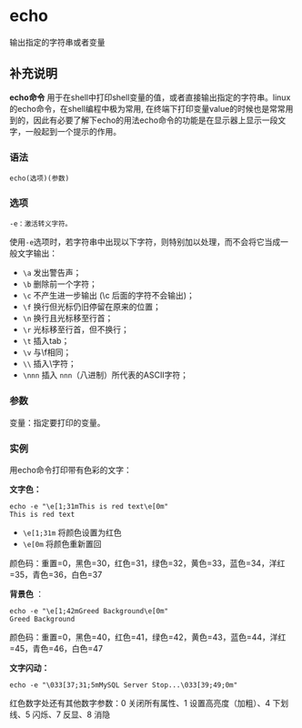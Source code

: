 # echo

输出指定的字符串或者变量

## 补充说明

**echo命令** 用于在shell中打印shell变量的值，或者直接输出指定的字符串。linux的echo命令，在shell编程中极为常用, 在终端下打印变量value的时候也是常常用到的，因此有必要了解下echo的用法echo命令的功能是在显示器上显示一段文字，一般起到一个提示的作用。

### 语法

```text
echo(选项)(参数)
```

### 选项

```text
-e：激活转义字符。
```

使用`-e`选项时，若字符串中出现以下字符，则特别加以处理，而不会将它当成一般文字输出：

* `\a` 发出警告声；
* `\b` 删除前一个字符；
* `\c` 不产生进一步输出 \(\c 后面的字符不会输出\)；
* `\f` 换行但光标仍旧停留在原来的位置；
* `\n` 换行且光标移至行首；
* `\r` 光标移至行首，但不换行；
* `\t` 插入tab；
* `\v` 与\f相同；
* `\\` 插入\字符；
* `\nnn` 插入 `nnn`（八进制）所代表的ASCII字符；

### 参数

变量：指定要打印的变量。

### 实例

用echo命令打印带有色彩的文字：

**文字色：**

```text
echo -e "\e[1;31mThis is red text\e[0m"
This is red text
```

* `\e[1;31m` 将颜色设置为红色
* `\e[0m` 将颜色重新置回

颜色码：重置=0，黑色=30，红色=31，绿色=32，黄色=33，蓝色=34，洋红=35，青色=36，白色=37

**背景色** ：

```text
echo -e "\e[1;42mGreed Background\e[0m"
Greed Background
```

颜色码：重置=0，黑色=40，红色=41，绿色=42，黄色=43，蓝色=44，洋红=45，青色=46，白色=47

**文字闪动：**

```text
echo -e "\033[37;31;5mMySQL Server Stop...\033[39;49;0m"
```

红色数字处还有其他数字参数：0 关闭所有属性、1 设置高亮度（加粗）、4 下划线、5 闪烁、7 反显、8 消隐

